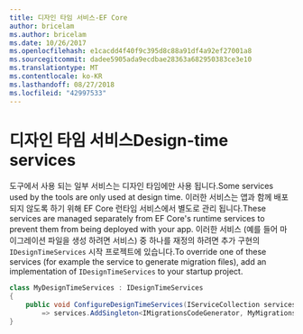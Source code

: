 ```yaml
---
title: 디자인 타임 서비스-EF Core
author: bricelam
ms.author: bricelam
ms.date: 10/26/2017
ms.openlocfilehash: e1cacdd4f40f9c395d8c88a91df4a92ef27001a8
ms.sourcegitcommit: dadee5905ada9ecdbae28363a682950383ce3e10
ms.translationtype: MT
ms.contentlocale: ko-KR
ms.lasthandoff: 08/27/2018
ms.locfileid: "42997533"
---
```

<a name="design-time-services"></a><span data-ttu-id="0861c-102">디자인 타임 서비스</span><span class="sxs-lookup"><span data-stu-id="0861c-102">Design-time services</span></span>
====================
<span data-ttu-id="0861c-103">도구에서 사용 되는 일부 서비스는 디자인 타임에만 사용 됩니다.</span><span class="sxs-lookup"><span data-stu-id="0861c-103">Some services used by the tools are only used at design time.</span></span> <span data-ttu-id="0861c-104">이러한 서비스는 앱과 함께 배포 되지 않도록 하기 위해 EF Core 런타임 서비스에서 별도로 관리 됩니다.</span><span class="sxs-lookup"><span data-stu-id="0861c-104">These services are managed separately from EF Core's runtime services to prevent them from being deployed with your app.</span></span> <span data-ttu-id="0861c-105">이러한 서비스 (예를 들어 마이그레이션 파일을 생성 하려면 서비스) 중 하나를 재정의 하려면 추가 구현의 `IDesignTimeServices` 시작 프로젝트에 있습니다.</span><span class="sxs-lookup"><span data-stu-id="0861c-105">To override one of these services (for example the service to generate migration files), add an implementation of `IDesignTimeServices` to your startup project.</span></span>

``` csharp
class MyDesignTimeServices : IDesignTimeServices
{
    public void ConfigureDesignTimeServices(IServiceCollection services)
        => services.AddSingleton<IMigrationsCodeGenerator, MyMigrationsCodeGenerator>()
}
```
